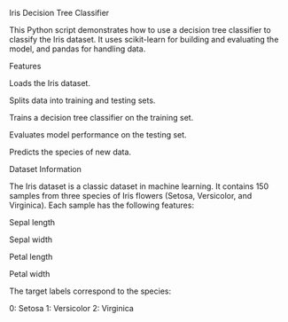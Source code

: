 Iris Decision Tree Classifier

This Python script demonstrates how to use a decision tree classifier to classify the Iris dataset. It uses scikit-learn for building and evaluating the model, and pandas for handling data.

Features

Loads the Iris dataset.

Splits data into training and testing sets.

Trains a decision tree classifier on the training set.

Evaluates model performance on the testing set.

Predicts the species of new data.

Dataset Information

The Iris dataset is a classic dataset in machine learning. It contains 150 samples from three species of Iris flowers (Setosa, Versicolor, and Virginica). Each sample has the following features:

Sepal length

Sepal width

Petal length

Petal width

The target labels correspond to the species:

0: Setosa
1: Versicolor
2: Virginica
